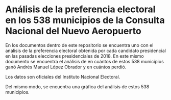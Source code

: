 # Análisis de la preferencia electoral en los 538 municipios de la Consulta Nacional del Nuevo Aeropuerto
En los documentos dentro de este repositorio se encuentra uno con el análisis de la preferencia electoral obtenida por cada candidato presidencial en las pasadas elecciones presidenciales de 2018. En este mismo documento se encuentra el análisis de en cuántos de estos 538 municipios ganó Andrés Manuel López Obrador y en cuántos perdió.

Los datos son oficiales del Instituto Nacional Electoral.

Del mismo modo, se encuentra una gráfica del análisis de estos 538 municipios. 
